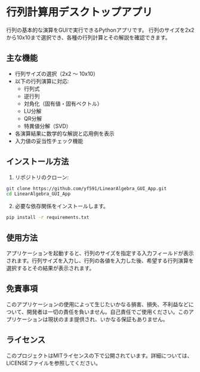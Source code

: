 # 行列計算用デスクトップアプリ

行列の基本的な演算をGUIで実行できるPythonアプリです。
行列のサイズを2x2から10x10まで選択でき、各種の行列計算とその解説を確認できます。

## 主な機能

- 行列サイズの選択（2x2 ～ 10x10）
- 以下の行列演算に対応:
  - 行列式
  - 逆行列
  - 対角化（固有値・固有ベクトル）
  - LU分解
  - QR分解
  - 特異値分解（SVD）
- 各演算結果に数学的な解説と応用例を表示
- 入力値の妥当性チェック機能

## インストール方法

1. リポジトリのクローン:
```bash
git clone https://github.com/yf591/LinearAlgebra_GUI_App.git
cd LinearAlgebra_GUI_App
```

2. 必要な依存関係をインストールします。
```bash
pip install -r requirements.txt
```

## 使用方法

アプリケーションを起動すると、行列のサイズを指定する入力フィールドが表示されます。行列サイズを入力し、行列の各値を入力した後、希望する行列演算を選択するとその結果が表示されます。

## 免責事項

このアプリケーションの使用によって生じたいかなる損害、損失、不利益などについて、開発者は一切の責任を負いません。自己責任でご使用ください。このアプリケーションは現状のまま提供され、いかなる保証もありません。

## ライセンス

このプロジェクトはMITライセンスの下で公開されています。詳細については、LICENSEファイルを参照してください。
